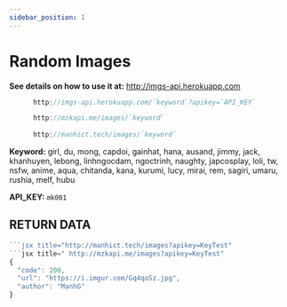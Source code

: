 ```yaml
---
sidebar_position: 1
---
```

# Random Images

**See details on how to use it at:** http://imgs-api.herokuapp.com
```jsx title="API Endpoint:"
      http://imgs-api.herokuapp.com/`keyword`?apikey=`API_KEY`

      http://mzkapi.me/images/`keyword`
      
      http://manhict.tech/images/`keyword`
```

**Keyword:** girl, du, mong, capdoi, gainhat, hana, ausand, jimmy, jack, khanhuyen, lebong, linhngocdam, ngoctrinh, naughty, japcosplay, loli, tw, nsfw, anime, aqua, chitanda, kana, kurumi, lucy, mirai, rem, sagiri, umaru, rushia, melf, hubu

**API_KEY:** `mk001`

## RETURN DATA

```jsx title="https://imgs-api.herokuapp.com/girl?apikey=test"
```jsx title="http://manhict.tech/images?apikey=KeyTest"
```jsx title=" http://mzkapi.me/images?apikey=KeyTest"
{
  "code": 200,
  "url": "https://i.imgur.com/Gq4qoSz.jpg",
  "author": "MạnhG"
}
```
